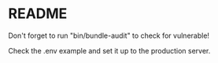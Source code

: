 # README

Don't forget to run "bin/bundle-audit" to check for vulnerable!

Check the .env example and set it up to the production server.